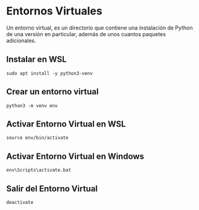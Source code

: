 # Entornos Virtuales

Un entorno virtual, es un directorio que contiene una instalación de Python de una versión en particular, además de unos cuantos paquetes adicionales.

## Instalar en WSL
    sudo apt install -y python3-venv

## Crear un entorno virtual
    python3 -m venv env

## Activar Entorno Virtual en WSL
    source env/bin/activate

## Activar Entorno Virtual en Windows
    env\Scripts\activate.bat

## Salir del Entorno Virtual
    deactivate
